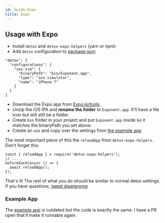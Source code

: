 ```yaml
---
id: Guide.Expo
title: Expo
---
```


## Usage with Expo

- Install `detox` and `detox-expo-helpers` (yarn or npm)
- Add `detox` configuration to [package.json](https://github.com/expo/with-detox-tests/blob/master/package.json#L21-L29):

```es6
"detox": {
  "configurations": {
    "ios.sim": {
      "binaryPath": "bin/Exponent.app",
      "type": "ios.simulator",
      "name": "iPhone 7"
    }
  }
}
```

- Download the Expo app from [Expo.io/tools](https://expo.io/tools).
- Unzip the iOS IPA and **rename the folder** to `Exponent.app`. It'll have a file icon but will still be a folder.
- Create `bin` folder in your project and put `Exponent.app` inside so it matches the binaryPath you set above.
- Create an `e2e` and copy over the settings from [the example app](https://github.com/expo/with-detox-tests/tree/master/e2e)

The most important piece of this the `reloadApp` from `detox-expo-helpers`. Don't forget this.

```es6
const { reloadApp } = require('detox-expo-helpers');
// ...
beforeEach(async () => {
  await reloadApp();
});
```

That's it! The rest of what you do should be similar to normal detox settings. If you have questions, [tweet @peterpme](https://twitter.com/peterpme)

### Example App
The [example app](https://github.com/expo/with-detox-tests) is outdated but the code is exactly the same. I have a PR open that'll make it runnable again.
